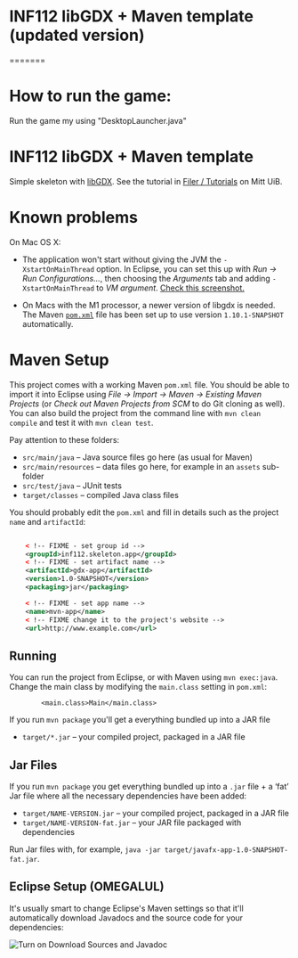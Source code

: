 # INF112 libGDX + Maven template (updated version)
=======
# How to run the game:
Run the game my using "DesktopLauncher.java"

# INF112 libGDX + Maven template 
Simple skeleton with [libGDX](https://libgdx.com/). See the tutorial in [Filer / Tutorials](https://mitt.uib.no/courses/33532/files/folder/Tutorials) on Mitt UiB. 

# Known problems

On Mac OS X:

* The application won't start without giving the JVM the `-XstartOnMainThread` option. In Eclipse, you can set this up with *Run → Run Configurations...*, then choosing the *Arguments* tab and adding `-XstartOnMainThread` to *VM argument*. [Check this screenshot.](https://git.app.uib.no/inf112/22v/lectures/-/raw/master/img/eclipse-vm-args.png)

* On Macs with the M1 processor, a newer version of libgdx is needed. The Maven [`pom.xml`](pom.xml) file has been set up to use version `1.10.1-SNAPSHOT` automatically.

# Maven Setup
This project comes with a working Maven `pom.xml` file. You should be able to import it into Eclipse using *File → Import → Maven → Existing Maven Projects* (or *Check out Maven Projects from SCM* to do Git cloning as well). You can also build the project from the command line with `mvn clean compile` and test it with `mvn clean test`.

Pay attention to these folders:
* `src/main/java` – Java source files go here (as usual for Maven)
* `src/main/resources` – data files go here, for example in an `assets` sub-folder
* `src/test/java` – JUnit tests
* `target/classes` – compiled Java class files

You should probably edit the `pom.xml` and fill in details such as the project `name` and `artifactId`:


```xml

	< !-- FIXME - set group id -->
	<groupId>inf112.skeleton.app</groupId>
	< !-- FIXME - set artifact name -->
	<artifactId>gdx-app</artifactId>
	<version>1.0-SNAPSHOT</version>
	<packaging>jar</packaging>

	< !-- FIXME - set app name -->
	<name>mvn-app</name>
	< !-- FIXME change it to the project's website -->
	<url>http://www.example.com</url>
```

	
## Running
You can run the project from Eclipse, or with Maven using `mvn exec:java`. Change the main class by modifying the `main.class` setting in `pom.xml`:

```
		<main.class>Main</main.class>
```

If you run `mvn package` you'll get a everything bundled up into a JAR file
* `target/*.jar` – your compiled project, packaged in a JAR file

## Jar Files

If you run `mvn package` you get everything bundled up into a `.jar` file + a ‘fat’ Jar file where all the necessary dependencies have been added:

* `target/NAME-VERSION.jar` – your compiled project, packaged in a JAR file
* `target/NAME-VERSION-fat.jar` – your JAR file packaged with dependencies

Run Jar files with, for example, `java -jar target/javafx-app-1.0-SNAPSHOT-fat.jar`.

## Eclipse Setup (OMEGALUL)

It's usually smart to change Eclipse's Maven settings so that it'll automatically download Javadocs and the source code for your dependencies:

![Turn on Download Sources and Javadoc](https://git.app.uib.no/inf112/22v/lectures/-/raw/master/img/eclipse-maven.png)
